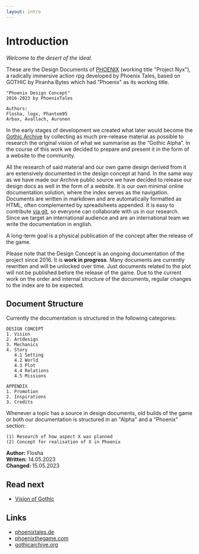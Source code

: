 ```yaml
---
layout: intro
---
```


# Introduction

*Welcome to the desert of the ideal.*  

These are the Design Documents of [PHOENIX](https://phoenixthegame.com) (working title "Project Nyx"), a radically immersive action rpg developed by Phoenix Tales, based on GOTHIC by Piranha Bytes which had "Phoenix" as its working title.   

  
```
"Phoenix Design Concept"
2016-2023 by PhoenixTales

Authors: 
Flosha, logx, Phantom95
Arbax, Avallach, Auronen
```  

In the early stages of development we created what later would become the [Gothic Archive](https://gothicarchive.org) by collecting as much pre-release material as possible to research the original vision of what we summarise as the “Gothic Alpha”. In the course of this work we decided to prepare and present it in the form of a website to the community.

All the research of said material and our own game design derived from it are extensively documented in the design concept at hand. In the same way as we have made our Archive public source we have decided to release our design docs as well in the form of a website. It is our own minimal online documentation solution, where the index serves as the navigation. Documents are written in markdown and are automatically formatted as HTML, often complemented by spreadsheets appended. It is easy to contribute [via git](https://github.com/PhoenixTales/phoenix-docs), so everyone can collaborate with us in our research. Since we target an international audience and are an international team <!--(from Germany, Poland, Romania, Czechia and with associations to Ukraine, Russia and Slovakia)--> we write the documentation in english.  

A long-term goal is a physical publication of the concept after the release of the game.   

<p class="subtext blueinfo">Please note that the Design Concept is an ongoing documentation of the project since 2016. It is <strong class="demonic">work in progress</strong>. Many documents are currently rewritten and will be unlocked over time. Just documents related to the plot will not be published before the release of the game. Due to the current work on the order and internal structure of the documents, regular changes to the index are to be expected.</p>


## Document Structure

Currently the documentation is structured in the following categories:  

```
DESIGN CONCEPT
1. Vision 
2. Artdesign
3. Mechanics
4. Story
   4.1 Setting
   4.2 World
   4.3 Plot
   4.4 Relations
   4.5 Missions

APPENDIX
1. Promotion
2. Inspirations
3. Credits
```

Whenever a topic has a source in design documents, old builds of the game or both our documentation is structured in an "Alpha" and a "Phoenix" section:  

```
(1) Research of how aspect X was planned  
(2) Concept for realisation of X in Phoenix
```

**Author:** Flosha  
**Written:** 14.05.2023   
**Changed:** 15.05.2023  


## Read next 

* [Vision of Gothic](/vision/vision-of-gothic)


## Links

* [phoenixtales.de](https://phoenixtales.de)
* [phoenixthegame.com](https://phoenixthegame.com)
* [gothicarchive.org](https://gothicarchive.org)

